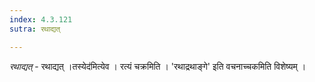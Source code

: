 ```yaml
---
index: 4.3.121
sutra: रथाद्यत्

---
```

_रथाद्यत्_ - रथाद्यत् ।तस्येद॑मित्येव । रत्यं चक्रमिति । 'रथाद्रथाङ्गे' इति वचनाच्चकमिति विशेष्यम् । 